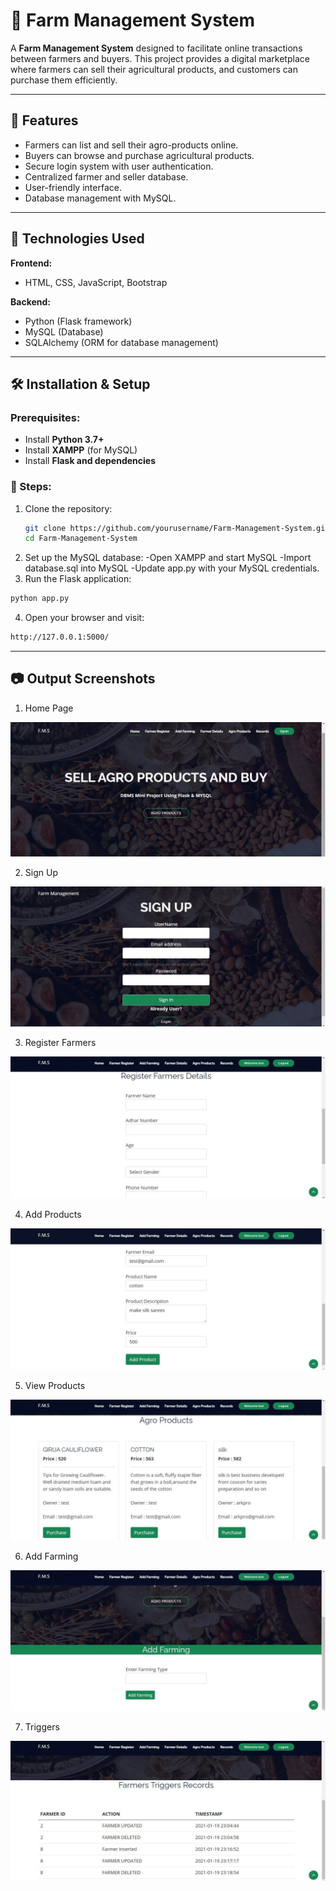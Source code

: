 # 🌾 Farm Management System

A **Farm Management System** designed to facilitate online transactions between farmers and buyers. This project provides a digital marketplace where farmers can sell their agricultural products, and customers can purchase them efficiently.

---

## 🚀 Features

- Farmers can list and sell their agro-products online.
- Buyers can browse and purchase agricultural products.
- Secure login system with user authentication.
- Centralized farmer and seller database.
- User-friendly interface.
- Database management with MySQL.

---

## 📌 Technologies Used

**Frontend:**  
- HTML, CSS, JavaScript, Bootstrap  

**Backend:**  
- Python (Flask framework)  
- MySQL (Database)  
- SQLAlchemy (ORM for database management)    

---

## 🛠️ Installation & Setup

### Prerequisites:
- Install **Python 3.7+**  
- Install **XAMPP** (for MySQL)  
- Install **Flask and dependencies**

### 🔹 Steps:
1. Clone the repository:
   ```sh
   git clone https://github.com/yourusername/Farm-Management-System.git
   cd Farm-Management-System
2. Set up the MySQL database:
-Open XAMPP and start MySQL
-Import database.sql into MySQL
-Update app.py with your MySQL credentials.
3. Run the Flask application:
```sh
python app.py
```
4. Open your browser and visit:
```sh
http://127.0.0.1:5000/
```
---
## 📷 Output Screenshots
1. Home Page
   
![img alt](https://github.com/Rekha050803/Farm-Management-System/blob/4ddb231da076f205045e276c27157f58d8f658b3/Output%20Screenshots/Home%20Page.jpg)

2. Sign Up
   
![img alt](https://github.com/Rekha050803/Farm-Management-System/blob/4ddb231da076f205045e276c27157f58d8f658b3/Output%20Screenshots/Sign%20Up.jpg)

3. Register Farmers
   
![img alt](https://github.com/Rekha050803/Farm-Management-System/blob/4ddb231da076f205045e276c27157f58d8f658b3/Output%20Screenshots/Register%20Farmer%20Details.jpg)

4. Add Products
   
![img alt](https://github.com/Rekha050803/Farm-Management-System/blob/4ddb231da076f205045e276c27157f58d8f658b3/Output%20Screenshots/Add%20products.jpg)

5. View Products
   
![img alt](https://github.com/Rekha050803/Farm-Management-System/blob/4ddb231da076f205045e276c27157f58d8f658b3/Output%20Screenshots/View%20Agro%20Products.jpg)

6. Add Farming
   
![img alt](https://github.com/Rekha050803/Farm-Management-System/blob/4ddb231da076f205045e276c27157f58d8f658b3/Output%20Screenshots/Add%20Farming.jpg)

7. Triggers
   
![img alt](https://github.com/Rekha050803/Farm-Management-System/blob/4ddb231da076f205045e276c27157f58d8f658b3/Output%20Screenshots/Triggers.jpg)






